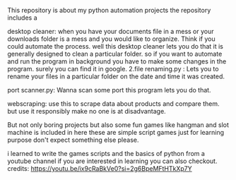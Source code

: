 This repository is about my python automation projects
the repository includes a

desktop cleaner: when you have your documents file in a mess or your downloads folder is a mess and you would like to organize. Think if you could automate the process. well this desktop cleaner lets you do that it is generally designed to clean a particular folder. so if you want to automate and run the program in background you have to make some changes in the program. surely you can find it in google.
2.file renaming.py : Lets you to rename your files in a particular folder on the date and time it was created.

port scanner.py: Wanna scan some port this program lets you do that.

webscraping: use this to scrape data about products and compare them. but use it responsibly make no one is at disadvantage.

But not only boring projects but also some fun games like hangman and slot machine is included in here these are simple script games just for learning purpose don't expect something else please.

i learned to write the games scripts and the basics of python from a youtube channel if you are interested in learning you can also checkout. credits: https://youtu.be/ix9cRaBkVe0?si=2g6BpeMFtHTkXp7Y
